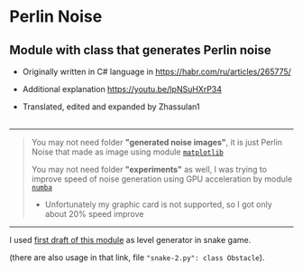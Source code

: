 # Perlin Noise

## Module with class that generates Perlin noise

- Originally written in C# language in <https://habr.com/ru/articles/265775/>

- Additional explanation <https://youtu.be/IpNSuHXrP34>

- Translated, edited and expanded by Zhassulan1
<br><br>
---
>You may not need folder __"generated noise images"__, it is just Perlin Noise that made as image using module [`matplotlib`](https://matplotlib.org/)
>
>You may not need folder __"experiments"__ as well, I was trying to improve speed of noise generation using GPU acceleration by module [`numba`](https://numba.pydata.org/)
>
>- Unfortunately my graphic card is not supported, so I got only about 20% speed improve
>
---

I used [first draft of this module](https://github.com/Zhassulan1/pp2-22BD030547/tree/main/practice/snake%20-%202) as level generator in snake game.

(there are also usage in that link, file `"snake-2.py": class Obstacle`).
